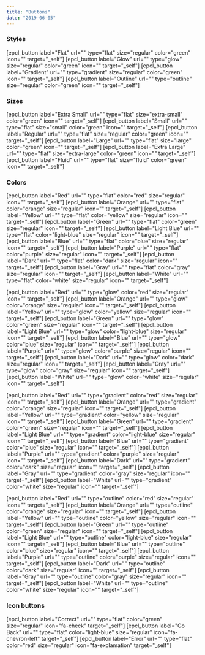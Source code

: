 ```yaml
---
title: "Buttons"
date: "2019-06-05"
---
```


### Styles

\[epcl\_button label="Flat" url="" type="flat" size="regular" color="green" icon="" target="\_self"\] \[epcl\_button label="Glow" url="" type="glow" size="regular" color="green" icon="" target="\_self"\] \[epcl\_button label="Gradient" url="" type="gradient" size="regular" color="green" icon="" target="\_self"\] \[epcl\_button label="Outline" url="" type="outline" size="regular" color="green" icon="" target="\_self"\]

### Sizes

\[epcl\_button label="Extra Small" url="" type="flat" size="extra-small" color="green" icon="" target="\_self"\] \[epcl\_button label="Small" url="" type="flat" size="small" color="green" icon="" target="\_self"\] \[epcl\_button label="Regular" url="" type="flat" size="regular" color="green" icon="" target="\_self"\] \[epcl\_button label="Large" url="" type="flat" size="large" color="green" icon="" target="\_self"\] \[epcl\_button label="Extra Large" url="" type="flat" size="extra-large" color="green" icon="" target="\_self"\] \[epcl\_button label="Fluid" url="" type="flat" size="fluid" color="green" icon="" target="\_self"\]

### Colors

\[epcl\_button label="Red" url="" type="flat" color="red" size="regular" icon="" target="\_self"\] \[epcl\_button label="Orange" url="" type="flat" color="orange" size="regular" icon="" target="\_self"\] \[epcl\_button label="Yellow" url="" type="flat" color="yellow" size="regular" icon="" target="\_self"\] \[epcl\_button label="Green" url="" type="flat" color="green" size="regular" icon="" target="\_self"\] \[epcl\_button label="Light Blue" url="" type="flat" color="light-blue" size="regular" icon="" target="\_self"\] \[epcl\_button label="Blue" url="" type="flat" color="blue" size="regular" icon="" target="\_self"\] \[epcl\_button label="Purple" url="" type="flat" color="purple" size="regular" icon="" target="\_self"\] \[epcl\_button label="Dark" url="" type="flat" color="dark" size="regular" icon="" target="\_self"\] \[epcl\_button label="Gray" url="" type="flat" color="gray" size="regular" icon="" target="\_self"\] \[epcl\_button label="White" url="" type="flat" color="white" size="regular" icon="" target="\_self"\]

\[epcl\_button label="Red" url="" type="glow" color="red" size="regular" icon="" target="\_self"\] \[epcl\_button label="Orange" url="" type="glow" color="orange" size="regular" icon="" target="\_self"\] \[epcl\_button label="Yellow" url="" type="glow" color="yellow" size="regular" icon="" target="\_self"\] \[epcl\_button label="Green" url="" type="glow" color="green" size="regular" icon="" target="\_self"\] \[epcl\_button label="Light Blue" url="" type="glow" color="light-blue" size="regular" icon="" target="\_self"\] \[epcl\_button label="Blue" url="" type="glow" color="blue" size="regular" icon="" target="\_self"\] \[epcl\_button label="Purple" url="" type="glow" color="purple" size="regular" icon="" target="\_self"\] \[epcl\_button label="Dark" url="" type="glow" color="dark" size="regular" icon="" target="\_self"\] \[epcl\_button label="Gray" url="" type="glow" color="gray" size="regular" icon="" target="\_self"\] \[epcl\_button label="White" url="" type="glow" color="white" size="regular" icon="" target="\_self"\]

\[epcl\_button label="Red" url="" type="gradient" color="red" size="regular" icon="" target="\_self"\] \[epcl\_button label="Orange" url="" type="gradient" color="orange" size="regular" icon="" target="\_self"\] \[epcl\_button label="Yellow" url="" type="gradient" color="yellow" size="regular" icon="" target="\_self"\] \[epcl\_button label="Green" url="" type="gradient" color="green" size="regular" icon="" target="\_self"\] \[epcl\_button label="Light Blue" url="" type="gradient" color="light-blue" size="regular" icon="" target="\_self"\] \[epcl\_button label="Blue" url="" type="gradient" color="blue" size="regular" icon="" target="\_self"\] \[epcl\_button label="Purple" url="" type="gradient" color="purple" size="regular" icon="" target="\_self"\] \[epcl\_button label="Dark" url="" type="gradient" color="dark" size="regular" icon="" target="\_self"\] \[epcl\_button label="Gray" url="" type="gradient" color="gray" size="regular" icon="" target="\_self"\] \[epcl\_button label="White" url="" type="gradient" color="white" size="regular" icon="" target="\_self"\]

\[epcl\_button label="Red" url="" type="outline" color="red" size="regular" icon="" target="\_self"\] \[epcl\_button label="Orange" url="" type="outline" color="orange" size="regular" icon="" target="\_self"\] \[epcl\_button label="Yellow" url="" type="outline" color="yellow" size="regular" icon="" target="\_self"\] \[epcl\_button label="Green" url="" type="outline" color="green" size="regular" icon="" target="\_self"\] \[epcl\_button label="Light Blue" url="" type="outline" color="light-blue" size="regular" icon="" target="\_self"\] \[epcl\_button label="Blue" url="" type="outline" color="blue" size="regular" icon="" target="\_self"\] \[epcl\_button label="Purple" url="" type="outline" color="purple" size="regular" icon="" target="\_self"\] \[epcl\_button label="Dark" url="" type="outline" color="dark" size="regular" icon="" target="\_self"\] \[epcl\_button label="Gray" url="" type="outline" color="gray" size="regular" icon="" target="\_self"\] \[epcl\_button label="White" url="" type="outline" color="white" size="regular" icon="" target="\_self"\]

### Icon buttons

\[epcl\_button label="Correct" url="" type="flat" color="green" size="regular" icon="fa-check" target="\_self"\] \[epcl\_button label="Go Back" url="" type="flat" color="light-blue" size="regular" icon="fa-chevron-left" target="\_self"\] \[epcl\_button label="Error" url="" type="flat" color="red" size="regular" icon="fa-exclamation" target="\_self"\]
